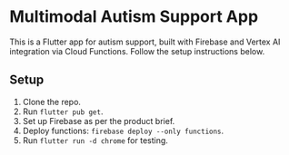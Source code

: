 # Multimodal Autism Support App

This is a Flutter app for autism support, built with Firebase and Vertex AI integration via Cloud Functions. Follow the setup instructions below.

## Setup
1. Clone the repo.
2. Run `flutter pub get`.
3. Set up Firebase as per the product brief.
4. Deploy functions: `firebase deploy --only functions`.
5. Run `flutter run -d chrome` for testing.